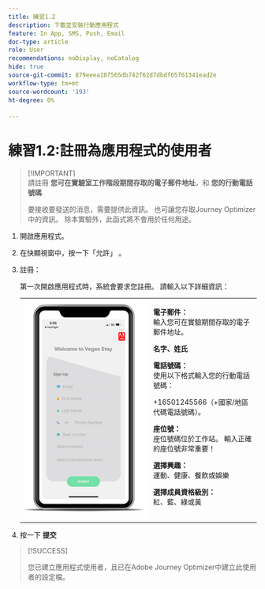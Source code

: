 ```yaml
---
title: 練習1.2
description: 下載並安裝行動應用程式
feature: In App, SMS, Push, Email
doc-type: article
role: User
recommendations: noDisplay, noCatalog
hide: true
source-git-commit: 879eeea18f565db742f62d7dbdf65f61341ead2e
workflow-type: tm+mt
source-wordcount: '193'
ht-degree: 0%

---
```



# 練習1.2:註冊為應用程式的使用者

>[!IMPORTANT]\
>請註冊 **您可在實驗室工作階段期間存取的電子郵件地址**，和 **您的行動電話號碼**.
>
> 要接收要發送的消息，需要提供此資訊。 也可讓您存取Journey Optimizer中的資訊。 除本實驗外，此函式將不會用於任何用途。

1. 開啟應用程式。
1. 在快顯視窗中，按一下「允許」 。
1. 註冊：

   第一次開啟應用程式時，系統會要求您註冊。 請輸入以下詳細資訊：

   <table>
    <tr>
    <td>
    <div>
    <img alt="應用程式註冊" src="../assets/1-2.png"/> 
    </div>
    </td>
    <td>
    <strong>電子郵件： </strong><br>輸入您可在實驗期間存取的電子郵件地址。
    </p><p>
    <strong>名字、姓氏 </strong>
    </p><p>
    <strong>電話號碼： </strong> <br>使用以下格式輸入您的行動電話號碼： 
    <p>+16501245566（+國家/地區代碼電話號碼）。
    </p><p>
    <strong>座位號： </strong><br>座位號碼位於工作站。 輸入正確的座位號非常重要！
    </p><p>
    <strong>選擇興趣： </strong></br>運動、健康、餐飲或娛樂
    </p><p>
    <strong>選擇成員資格級別： </strong></br>紅、藍、綠或黃</p>
    </td>
    </tr>
    </table>

1. 按一下 **提交**

>[!SUCCESS]
>
>您已建立應用程式使用者，且已在Adobe Journey Optimizer中建立此使用者的設定檔。
